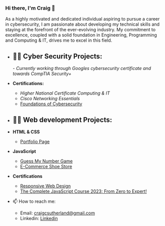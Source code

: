 ### Hi there, I'm Craig 👋 
As a highly motivated and dedicated individual aspiring to pursue a career in cybersecurity, I am passionate about developing my technical skills and staying at the forefront of the ever-evolving industry. My commitment to excellence, coupled with a solid foundation in Engineering, Programming and Computing & IT, drives me to excel in this field.

- <h2>👨‍💻 Cyber Security Projects:</h2>
  - <i>Currently working through Googles cybersecurity certificate and towards CompTIA Security+</i>



- <b>Certifications:</b>
  - <i>Higher National Certificate Computing & IT</i>
  - <i>Cisco Networking Essentials</i>
  - [Foundations of Cybersecurity](https://www.coursera.org/account/accomplishments/verify/SYWV8C7R285W)

- <h2>👨‍💻 Web development Projects:</h2>
- <b>HTML & CSS</b>
  - [Portfolio Page](https://github.com/craigcsutherland/Portfolio-page)

- <b>JavaScript</b>
  - [Guess My Number Game](https://github.com/craigcsutherland/Guess-My-Number)
  - [E-Commerce Shoe Store](https://github.com/craigcsutherland/shoe-store)
 
- <b>Certifications</b>
  - [Responsive Web Design](https://www.freecodecamp.org/certification/fcc1bd8fee9-66be-4b48-a95e-c8916279485b/responsive-web-design)
  - [The Complete JavaScript Course 2023: From Zero to Expert!](https://www.udemy.com/certificate/UC-7dd39538-63a2-45df-8e82-f07bbe7a79d8/) 

- 📫 How to reach me:
  - Email: craigcsutherland@gmail.com
  - Linkedin: [Linkedin](https://www.linkedin.com/in/craigcsutherland/)



